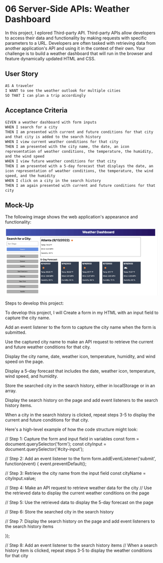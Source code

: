 # 06 Server-Side APIs: Weather Dashboard

In this project, I eplored Third-party API. Third-party APIs allow developers to access their data and functionality by making requests with specific parameters to a URL. 
Developers are often tasked with retrieving data from another application's API and using it in the context of their own. Your challenge is to build a weather dashboard that will run in the browser and feature dynamically updated HTML and CSS.


## User Story

```
AS A traveler
I WANT to see the weather outlook for multiple cities
SO THAT I can plan a trip accordingly
```

## Acceptance Criteria

```
GIVEN a weather dashboard with form inputs
WHEN I search for a city
THEN I am presented with current and future conditions for that city and that city is added to the search history
WHEN I view current weather conditions for that city
THEN I am presented with the city name, the date, an icon representation of weather conditions, the temperature, the humidity, and the wind speed
WHEN I view future weather conditions for that city
THEN I am presented with a 5-day forecast that displays the date, an icon representation of weather conditions, the temperature, the wind speed, and the humidity
WHEN I click on a city in the search history
THEN I am again presented with current and future conditions for that city
```

## Mock-Up

The following image shows the web application's appearance and functionality:

![Alt text](image.png)



Steps to develop this project:

To develop this project, I will Create a form in my HTML with an input field to capture the city name.

Add an event listener to the form to capture the city name when the form is submitted.

Use the captured city name to make an API request to retrieve the current and future weather conditions for that city.

Display the city name, date, weather icon, temperature, humidity, and wind speed on the page.

Display a 5-day forecast that includes the date, weather icon, temperature, wind speed, and humidity.

Store the searched city in the search history, either in localStorage or in an array.

Display the search history on the page and add event listeners to the search history items.

When a city in the search history is clicked, repeat steps 3-5 to display the current and future conditions for that city.


Here's a high-level example of how the code structure might look:


// Step 1: Capture the form and input field in variables
const form = document.querySelector('form');
const cityInput = document.querySelector('#city-input');

// Step 2: Add an event listener to the form
form.addEventListener('submit', function(event) {
  event.preventDefault();
  
  // Step 3: Retrieve the city name from the input field
  const cityName = cityInput.value;

  // Step 4: Make an API request to retrieve weather data for the city
  // Use the retrieved data to display the current weather conditions on the page

  // Step 5: Use the retrieved data to display the 5-day forecast on the page

  // Step 6: Store the searched city in the search history

  // Step 7: Display the search history on the page and add event listeners to the search history items

});

// Step 8: Add an event listener to the search history items
// When a search history item is clicked, repeat steps 3-5 to display the weather conditions for that city

